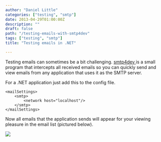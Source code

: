 ```yaml
---
author: "Daniel Little"
categories: ["testing", "smtp"]
date: 2013-04-29T01:00:00Z
description: ""
draft: false
path: "/testing-emails-with-smtp4dev"
tags: ["testing", "smtp"]
title: "Testing emails in .NET"

---
```


Testing emails can sometimes be a bit challenging.  [smtp4dev ](http://smtp4dev.codeplex.com/)is a small program that intercepts all received emails so you can quickly send and view emails from any application that uses it as the SMTP server.

For a .NET application just add this to the config file.

	<mailSettings>
		<smtp>
			<network host="localhost"/>
		</smtp>
	</mailSettings>

Now all emails that the application sends will appear for your viewing pleasure in the email list (pictured below).

![](http://media.tumblr.com/ae0bed5688e8d01ea2d03a68430b17cf/tumblr_inline_mm04feyvwV1qz4rgp.png)

